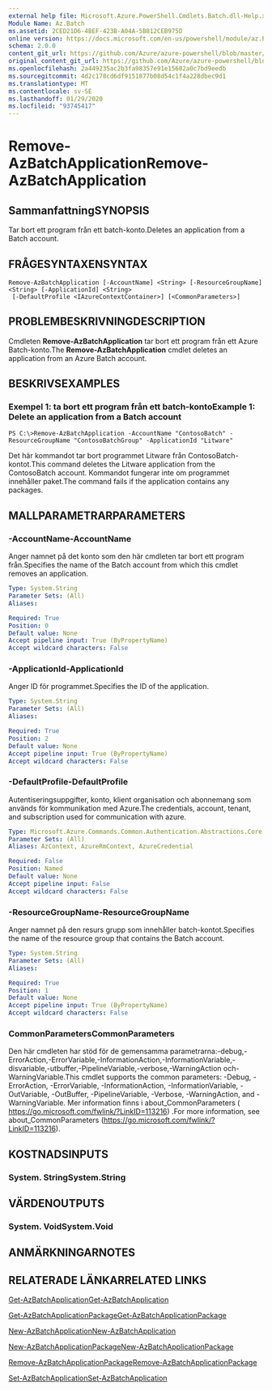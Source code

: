 ```yaml
---
external help file: Microsoft.Azure.PowerShell.Cmdlets.Batch.dll-Help.xml
Module Name: Az.Batch
ms.assetid: 2CED21D6-4BEF-423B-A04A-5B812CEB975D
online version: https://docs.microsoft.com/en-us/powershell/module/az.batch/remove-azbatchapplication
schema: 2.0.0
content_git_url: https://github.com/Azure/azure-powershell/blob/master/src/Batch/Batch/help/Remove-AzBatchApplication.md
original_content_git_url: https://github.com/Azure/azure-powershell/blob/master/src/Batch/Batch/help/Remove-AzBatchApplication.md
ms.openlocfilehash: 2a449235ac2b3fa98357e91e15602a0c7bd9eedb
ms.sourcegitcommit: 4d2c178cd6df9151877b08d54c1f4a228dbec9d1
ms.translationtype: MT
ms.contentlocale: sv-SE
ms.lasthandoff: 01/29/2020
ms.locfileid: "93745417"
---
```

# <span data-ttu-id="6a7cc-101">Remove-AzBatchApplication</span><span class="sxs-lookup"><span data-stu-id="6a7cc-101">Remove-AzBatchApplication</span></span>

## <span data-ttu-id="6a7cc-102">Sammanfattning</span><span class="sxs-lookup"><span data-stu-id="6a7cc-102">SYNOPSIS</span></span>
<span data-ttu-id="6a7cc-103">Tar bort ett program från ett batch-konto.</span><span class="sxs-lookup"><span data-stu-id="6a7cc-103">Deletes an application from a Batch account.</span></span>

## <span data-ttu-id="6a7cc-104">FRÅGESYNTAXEN</span><span class="sxs-lookup"><span data-stu-id="6a7cc-104">SYNTAX</span></span>

```
Remove-AzBatchApplication [-AccountName] <String> [-ResourceGroupName] <String> [-ApplicationId] <String>
 [-DefaultProfile <IAzureContextContainer>] [<CommonParameters>]
```

## <span data-ttu-id="6a7cc-105">PROBLEMBESKRIVNING</span><span class="sxs-lookup"><span data-stu-id="6a7cc-105">DESCRIPTION</span></span>
<span data-ttu-id="6a7cc-106">Cmdleten **Remove-AzBatchApplication** tar bort ett program från ett Azure Batch-konto.</span><span class="sxs-lookup"><span data-stu-id="6a7cc-106">The **Remove-AzBatchApplication** cmdlet deletes an application from an Azure Batch account.</span></span>

## <span data-ttu-id="6a7cc-107">BESKRIVS</span><span class="sxs-lookup"><span data-stu-id="6a7cc-107">EXAMPLES</span></span>

### <span data-ttu-id="6a7cc-108">Exempel 1: ta bort ett program från ett batch-konto</span><span class="sxs-lookup"><span data-stu-id="6a7cc-108">Example 1: Delete an application from a Batch account</span></span>
```
PS C:\>Remove-AzBatchApplication -AccountName "ContosoBatch" -ResourceGroupName "ContosoBatchGroup" -ApplicationId "Litware"
```

<span data-ttu-id="6a7cc-109">Det här kommandot tar bort programmet Litware från ContosoBatch-kontot.</span><span class="sxs-lookup"><span data-stu-id="6a7cc-109">This command deletes the Litware application from the ContosoBatch account.</span></span>
<span data-ttu-id="6a7cc-110">Kommandot fungerar inte om programmet innehåller paket.</span><span class="sxs-lookup"><span data-stu-id="6a7cc-110">The command fails if the application contains any packages.</span></span>

## <span data-ttu-id="6a7cc-111">MALLPARAMETRAR</span><span class="sxs-lookup"><span data-stu-id="6a7cc-111">PARAMETERS</span></span>

### <span data-ttu-id="6a7cc-112">-AccountName</span><span class="sxs-lookup"><span data-stu-id="6a7cc-112">-AccountName</span></span>
<span data-ttu-id="6a7cc-113">Anger namnet på det konto som den här cmdleten tar bort ett program från.</span><span class="sxs-lookup"><span data-stu-id="6a7cc-113">Specifies the name of the Batch account from which this cmdlet removes an application.</span></span>

```yaml
Type: System.String
Parameter Sets: (All)
Aliases:

Required: True
Position: 0
Default value: None
Accept pipeline input: True (ByPropertyName)
Accept wildcard characters: False
```

### <span data-ttu-id="6a7cc-114">-ApplicationId</span><span class="sxs-lookup"><span data-stu-id="6a7cc-114">-ApplicationId</span></span>
<span data-ttu-id="6a7cc-115">Anger ID för programmet.</span><span class="sxs-lookup"><span data-stu-id="6a7cc-115">Specifies the ID of the application.</span></span>

```yaml
Type: System.String
Parameter Sets: (All)
Aliases:

Required: True
Position: 2
Default value: None
Accept pipeline input: True (ByPropertyName)
Accept wildcard characters: False
```

### <span data-ttu-id="6a7cc-116">-DefaultProfile</span><span class="sxs-lookup"><span data-stu-id="6a7cc-116">-DefaultProfile</span></span>
<span data-ttu-id="6a7cc-117">Autentiseringsuppgifter, konto, klient organisation och abonnemang som används för kommunikation med Azure.</span><span class="sxs-lookup"><span data-stu-id="6a7cc-117">The credentials, account, tenant, and subscription used for communication with azure.</span></span>

```yaml
Type: Microsoft.Azure.Commands.Common.Authentication.Abstractions.Core.IAzureContextContainer
Parameter Sets: (All)
Aliases: AzContext, AzureRmContext, AzureCredential

Required: False
Position: Named
Default value: None
Accept pipeline input: False
Accept wildcard characters: False
```

### <span data-ttu-id="6a7cc-118">-ResourceGroupName</span><span class="sxs-lookup"><span data-stu-id="6a7cc-118">-ResourceGroupName</span></span>
<span data-ttu-id="6a7cc-119">Anger namnet på den resurs grupp som innehåller batch-kontot.</span><span class="sxs-lookup"><span data-stu-id="6a7cc-119">Specifies the name of the resource group that contains the Batch account.</span></span>

```yaml
Type: System.String
Parameter Sets: (All)
Aliases:

Required: True
Position: 1
Default value: None
Accept pipeline input: True (ByPropertyName)
Accept wildcard characters: False
```

### <span data-ttu-id="6a7cc-120">CommonParameters</span><span class="sxs-lookup"><span data-stu-id="6a7cc-120">CommonParameters</span></span>
<span data-ttu-id="6a7cc-121">Den här cmdleten har stöd för de gemensamma parametrarna:-debug,-ErrorAction,-ErrorVariable,-InformationAction,-InformationVariable,-disvariable,-utbuffer,-PipelineVariable,-verbose,-WarningAction och-WarningVariable.</span><span class="sxs-lookup"><span data-stu-id="6a7cc-121">This cmdlet supports the common parameters: -Debug, -ErrorAction, -ErrorVariable, -InformationAction, -InformationVariable, -OutVariable, -OutBuffer, -PipelineVariable, -Verbose, -WarningAction, and -WarningVariable.</span></span> <span data-ttu-id="6a7cc-122">Mer information finns i about_CommonParameters ( https://go.microsoft.com/fwlink/?LinkID=113216) .</span><span class="sxs-lookup"><span data-stu-id="6a7cc-122">For more information, see about_CommonParameters (https://go.microsoft.com/fwlink/?LinkID=113216).</span></span>

## <span data-ttu-id="6a7cc-123">KOSTNADS</span><span class="sxs-lookup"><span data-stu-id="6a7cc-123">INPUTS</span></span>

### <span data-ttu-id="6a7cc-124">System. String</span><span class="sxs-lookup"><span data-stu-id="6a7cc-124">System.String</span></span>

## <span data-ttu-id="6a7cc-125">VÄRDEN</span><span class="sxs-lookup"><span data-stu-id="6a7cc-125">OUTPUTS</span></span>

### <span data-ttu-id="6a7cc-126">System. Void</span><span class="sxs-lookup"><span data-stu-id="6a7cc-126">System.Void</span></span>

## <span data-ttu-id="6a7cc-127">ANMÄRKNINGAR</span><span class="sxs-lookup"><span data-stu-id="6a7cc-127">NOTES</span></span>

## <span data-ttu-id="6a7cc-128">RELATERADE LÄNKAR</span><span class="sxs-lookup"><span data-stu-id="6a7cc-128">RELATED LINKS</span></span>

[<span data-ttu-id="6a7cc-129">Get-AzBatchApplication</span><span class="sxs-lookup"><span data-stu-id="6a7cc-129">Get-AzBatchApplication</span></span>](./Get-AzBatchApplication.md)

[<span data-ttu-id="6a7cc-130">Get-AzBatchApplicationPackage</span><span class="sxs-lookup"><span data-stu-id="6a7cc-130">Get-AzBatchApplicationPackage</span></span>](./Get-AzBatchApplicationPackage.md)

[<span data-ttu-id="6a7cc-131">New-AzBatchApplication</span><span class="sxs-lookup"><span data-stu-id="6a7cc-131">New-AzBatchApplication</span></span>](./New-AzBatchApplication.md)

[<span data-ttu-id="6a7cc-132">New-AzBatchApplicationPackage</span><span class="sxs-lookup"><span data-stu-id="6a7cc-132">New-AzBatchApplicationPackage</span></span>](./New-AzBatchApplicationPackage.md)

[<span data-ttu-id="6a7cc-133">Remove-AzBatchApplicationPackage</span><span class="sxs-lookup"><span data-stu-id="6a7cc-133">Remove-AzBatchApplicationPackage</span></span>](./Remove-AzBatchApplicationPackage.md)

[<span data-ttu-id="6a7cc-134">Set-AzBatchApplication</span><span class="sxs-lookup"><span data-stu-id="6a7cc-134">Set-AzBatchApplication</span></span>](./Set-AzBatchApplication.md)


